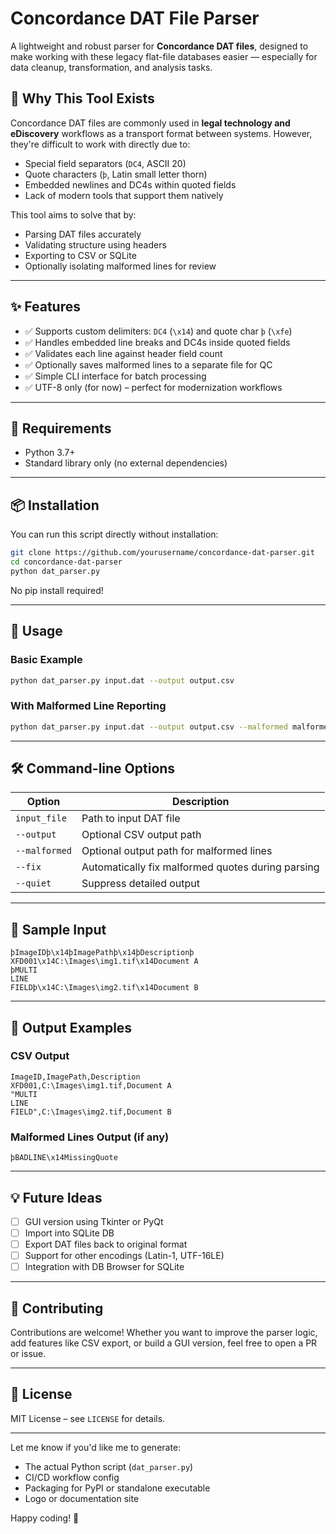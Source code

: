 # Concordance DAT File Parser

A lightweight and robust parser for **Concordance DAT files**, designed to make working with these legacy flat-file databases easier — especially for data cleanup, transformation, and analysis tasks.

## 📌 Why This Tool Exists

Concordance DAT files are commonly used in **legal technology and eDiscovery** workflows as a transport format between systems. However, they're difficult to work with directly due to:
- Special field separators (`DC4`, ASCII 20)
- Quote characters (`þ`, Latin small letter thorn)
- Embedded newlines and DC4s within quoted fields
- Lack of modern tools that support them natively

This tool aims to solve that by:
- Parsing DAT files accurately
- Validating structure using headers
- Exporting to CSV or SQLite
- Optionally isolating malformed lines for review

---

## ✨ Features

- ✅ Supports custom delimiters: `DC4` (`\x14`) and quote char `þ` (`\xfe`)
- ✅ Handles embedded line breaks and DC4s inside quoted fields
- ✅ Validates each line against header field count
- ✅ Optionally saves malformed lines to a separate file for QC
- ✅ Simple CLI interface for batch processing
- ✅ UTF-8 only (for now) – perfect for modernization workflows

---

## 🧰 Requirements

- Python 3.7+
- Standard library only (no external dependencies)

---

## 📦 Installation

You can run this script directly without installation:

```bash
git clone https://github.com/yourusername/concordance-dat-parser.git
cd concordance-dat-parser
python dat_parser.py
```

No pip install required!

---

## 🚀 Usage

### Basic Example

```bash
python dat_parser.py input.dat --output output.csv
```

### With Malformed Line Reporting

```bash
python dat_parser.py input.dat --output output.csv --malformed malformed_lines.dat
```

---

## 🛠️ Command-line Options

| Option | Description |
|--------|-------------|
| `input_file` | Path to input DAT file |
| `--output` | Optional CSV output path |
| `--malformed` | Optional output path for malformed lines |
| `--fix` | Automatically fix malformed quotes during parsing |
| `--quiet` | Suppress detailed output |

---

## 🧪 Sample Input

```text
þImageIDþ\x14þImagePathþ\x14þDescriptionþ
XFD001\x14C:\Images\img1.tif\x14Document A
þMULTI
LINE
FIELDþ\x14C:\Images\img2.tif\x14Document B
```

---

## 📁 Output Examples

### CSV Output

```csv
ImageID,ImagePath,Description
XFD001,C:\Images\img1.tif,Document A
"MULTI
LINE
FIELD",C:\Images\img2.tif,Document B
```

### Malformed Lines Output (if any)

```text
þBADLINE\x14MissingQuote
```

---

## 💡 Future Ideas

- [ ] GUI version using Tkinter or PyQt
- [ ] Import into SQLite DB
- [ ] Export DAT files back to original format
- [ ] Support for other encodings (Latin-1, UTF-16LE)
- [ ] Integration with DB Browser for SQLite

---

## 🤝 Contributing

Contributions are welcome! Whether you want to improve the parser logic, add features like CSV export, or build a GUI version, feel free to open a PR or issue.

---

## 📄 License

MIT License – see `LICENSE` for details.

---

Let me know if you'd like me to generate:
- The actual Python script (`dat_parser.py`)
- CI/CD workflow config
- Packaging for PyPI or standalone executable
- Logo or documentation site

Happy coding! 🚀
